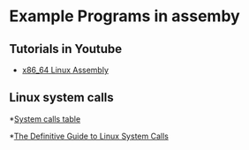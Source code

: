 # Example Programs in assemby

## Tutorials in Youtube

* [x86_64 Linux Assembly](https://www.youtube.com/watch?v=VQAKkuLL31g&list=PLetF-YjXm-sCH6FrTz4AQhfH6INDQvQSn)

## Linux system calls


*[System calls table](https://filippo.io/linux-syscall-table/)

*[The Definitive Guide to Linux System Calls](https://blog.packagecloud.io/the-definitive-guide-to-linux-system-calls/)
